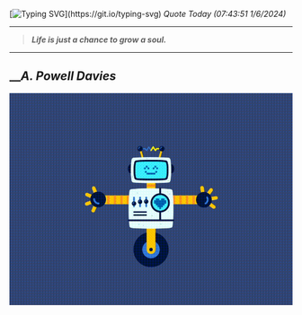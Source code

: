 [![Typing SVG](https://readme-typing-svg.herokuapp.com?font=Press+Start+2P&color=C2F784&size=35&width=900&height=100&lines=Hello+World%2C+I'm+Hung+!)](https://git.io/typing-svg) 
_Quote Today (07:43:51 1/6/2024)_
___
>**_Life is just a chance to grow a soul._**
___

## __**_A. Powell Davies_**

![RobotDance](src/assets/images/robot-dancing-dribble.gif?style=center)

